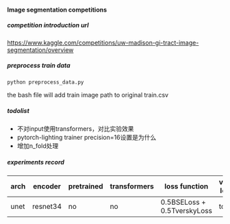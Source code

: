 #### Image segmentation competitions

##### competition introduction url

https://www.kaggle.com/competitions/uw-madison-gi-tract-image-segmentation/overview

##### preprocess train data

```bash
python preprocess_data.py
```

the bash file will add train image path to original train.csv

##### todolist

- 不对input使用transformers，对比实验效果
- pytorch-lighting trainer precision=16设置是为什么
- 增加n_fold处理

##### experiments record

| arch | encoder  | pretrained| transformers | loss function              | valid loss | submit score |
|------|----------|------------|--------------|----------------------------|------------|--------------|
| unet | resnet34 | no         | no           | 0.5BSELoss + 0.5TverskyLoss | todo       | todo         |

